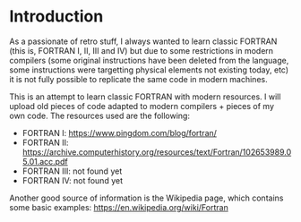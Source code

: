 # Introduction
As a passionate of retro stuff, I always wanted to learn classic FORTRAN (this is, FORTRAN I, II, III and IV) but due to some restrictions in modern compilers (some original instructions have been deleted from the language, some instructions were targetting physical elements not existing today, etc) it is not fully possible to replicate the same code in modern machines.

This is an attempt to learn classic FORTRAN with modern resources. I will upload old pieces of code adapted to modern compilers + pieces of my own code. The resources used are the following:

- FORTRAN I: https://www.pingdom.com/blog/fortran/
- FORTRAN II: https://archive.computerhistory.org/resources/text/Fortran/102653989.05.01.acc.pdf
- FORTRAN III: not found yet
- FORTRAN IV:  not found yet

Another good source of information is the Wikipedia page, which contains some basic examples: https://en.wikipedia.org/wiki/Fortran
